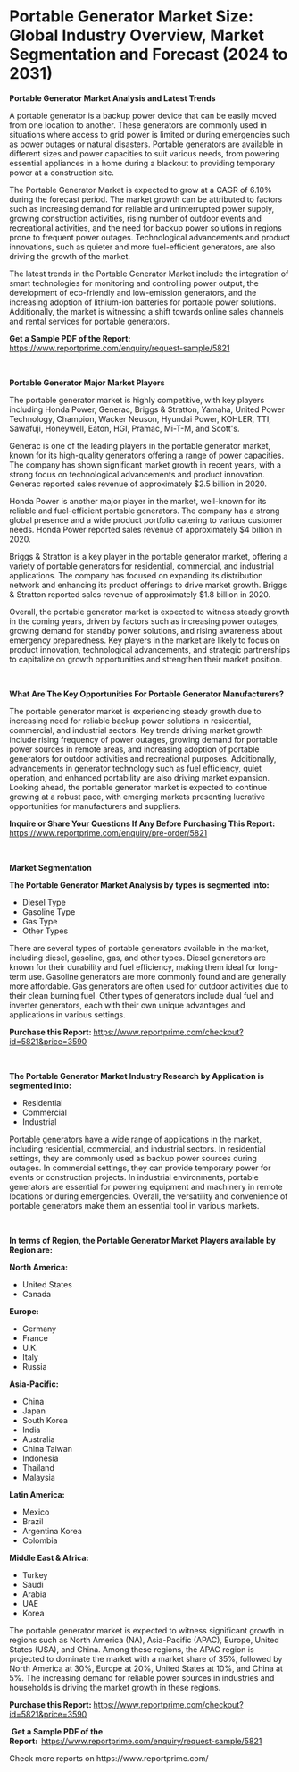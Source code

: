 <p><h1>Portable Generator Market Size: Global Industry Overview, Market Segmentation and Forecast (2024 to 2031)</h1></p><p><strong>Portable Generator Market Analysis and Latest Trends</strong></p>
<p><p>A portable generator is a backup power device that can be easily moved from one location to another. These generators are commonly used in situations where access to grid power is limited or during emergencies such as power outages or natural disasters. Portable generators are available in different sizes and power capacities to suit various needs, from powering essential appliances in a home during a blackout to providing temporary power at a construction site.</p><p>The Portable Generator Market is expected to grow at a CAGR of 6.10% during the forecast period. The market growth can be attributed to factors such as increasing demand for reliable and uninterrupted power supply, growing construction activities, rising number of outdoor events and recreational activities, and the need for backup power solutions in regions prone to frequent power outages. Technological advancements and product innovations, such as quieter and more fuel-efficient generators, are also driving the growth of the market.</p><p>The latest trends in the Portable Generator Market include the integration of smart technologies for monitoring and controlling power output, the development of eco-friendly and low-emission generators, and the increasing adoption of lithium-ion batteries for portable power solutions. Additionally, the market is witnessing a shift towards online sales channels and rental services for portable generators.</p></p>
<p><strong>Get a Sample PDF of the Report:&nbsp;</strong> <a href="https://www.reportprime.com/enquiry/request-sample/5821">https://www.reportprime.com/enquiry/request-sample/5821</a></p>
<p>&nbsp;</p>
<p><strong>Portable Generator Major Market Players</strong></p>
<p><p>The portable generator market is highly competitive, with key players including Honda Power, Generac, Briggs & Stratton, Yamaha, United Power Technology, Champion, Wacker Neuson, Hyundai Power, KOHLER, TTI, Sawafuji, Honeywell, Eaton, HGI, Pramac, Mi-T-M, and Scott's.</p><p>Generac is one of the leading players in the portable generator market, known for its high-quality generators offering a range of power capacities. The company has shown significant market growth in recent years, with a strong focus on technological advancements and product innovation. Generac reported sales revenue of approximately $2.5 billion in 2020.</p><p>Honda Power is another major player in the market, well-known for its reliable and fuel-efficient portable generators. The company has a strong global presence and a wide product portfolio catering to various customer needs. Honda Power reported sales revenue of approximately $4 billion in 2020.</p><p>Briggs & Stratton is a key player in the portable generator market, offering a variety of portable generators for residential, commercial, and industrial applications. The company has focused on expanding its distribution network and enhancing its product offerings to drive market growth. Briggs & Stratton reported sales revenue of approximately $1.8 billion in 2020.</p><p>Overall, the portable generator market is expected to witness steady growth in the coming years, driven by factors such as increasing power outages, growing demand for standby power solutions, and rising awareness about emergency preparedness. Key players in the market are likely to focus on product innovation, technological advancements, and strategic partnerships to capitalize on growth opportunities and strengthen their market position.</p></p>
<p>&nbsp;</p>
<p><strong>What Are The Key Opportunities For Portable Generator Manufacturers?</strong></p>
<p><p>The portable generator market is experiencing steady growth due to increasing need for reliable backup power solutions in residential, commercial, and industrial sectors. Key trends driving market growth include rising frequency of power outages, growing demand for portable power sources in remote areas, and increasing adoption of portable generators for outdoor activities and recreational purposes. Additionally, advancements in generator technology such as fuel efficiency, quiet operation, and enhanced portability are also driving market expansion. Looking ahead, the portable generator market is expected to continue growing at a robust pace, with emerging markets presenting lucrative opportunities for manufacturers and suppliers.</p></p>
<p><strong>Inquire or Share Your Questions If Any Before Purchasing This Report:</strong> <a href="https://www.reportprime.com/enquiry/pre-order/5821">https://www.reportprime.com/enquiry/pre-order/5821</a></p>
<p>&nbsp;</p>
<p><strong>Market Segmentation</strong></p>
<p><strong>The Portable Generator Market Analysis by types is segmented into:</strong></p>
<p><ul><li>Diesel Type</li><li>Gasoline Type</li><li>Gas Type</li><li>Other Types</li></ul></p>
<p><p>There are several types of portable generators available in the market, including diesel, gasoline, gas, and other types. Diesel generators are known for their durability and fuel efficiency, making them ideal for long-term use. Gasoline generators are more commonly found and are generally more affordable. Gas generators are often used for outdoor activities due to their clean burning fuel. Other types of generators include dual fuel and inverter generators, each with their own unique advantages and applications in various settings.</p></p>
<p><strong>Purchase this Report:&nbsp;</strong><a href="https://www.reportprime.com/checkout?id=5821&price=3590">https://www.reportprime.com/checkout?id=5821&price=3590</a></p>
<p>&nbsp;</p>
<p><strong>The Portable Generator Market Industry Research by Application is segmented into:</strong></p>
<p><ul><li>Residential</li><li>Commercial</li><li>Industrial</li></ul></p>
<p><p>Portable generators have a wide range of applications in the market, including residential, commercial, and industrial sectors. In residential settings, they are commonly used as backup power sources during outages. In commercial settings, they can provide temporary power for events or construction projects. In industrial environments, portable generators are essential for powering equipment and machinery in remote locations or during emergencies. Overall, the versatility and convenience of portable generators make them an essential tool in various markets.</p></p>
<p>&nbsp;</p>
<p><strong>In terms of Region, the Portable Generator Market Players available by Region are:</strong></p>
<p>
    <p> <strong> North America: </strong>
        <ul>
            <li>United States</li>
            <li>Canada</li>
        </ul>
        </p> 
    <p> <strong> Europe: </strong>
        <ul>
            <li>Germany</li>
            <li>France</li>
            <li>U.K.</li>
            <li>Italy</li>
            <li>Russia</li>
        </ul>
        </p> 
    <p> <strong> Asia-Pacific: </strong>
        <ul>
            <li>China</li>
            <li>Japan</li>
            <li>South Korea</li>
            <li>India</li>
            <li>Australia</li>
            <li>China Taiwan</li>
            <li>Indonesia</li>
            <li>Thailand</li>
            <li>Malaysia</li>
        </ul>
        </p> 
    <p> <strong> Latin America: </strong>
        <ul>
            <li>Mexico</li>
            <li>Brazil</li>
            <li>Argentina Korea</li>
            <li>Colombia</li>
        </ul>
        </p> 
    <p> <strong> Middle East & Africa: </strong>
        <ul>
            <li>Turkey</li>
            <li>Saudi</li>
            <li>Arabia</li>
            <li>UAE</li>
            <li>Korea</li>
        </ul>
    </p>
    </p>
<p><p>The portable generator market is expected to witness significant growth in regions such as North America (NA), Asia-Pacific (APAC), Europe, United States (USA), and China. Among these regions, the APAC region is projected to dominate the market with a market share of 35%, followed by North America at 30%, Europe at 20%, United States at 10%, and China at 5%. The increasing demand for reliable power sources in industries and households is driving the market growth in these regions.</p></p>
<p><strong>Purchase this Report: </strong><a href="https://www.reportprime.com/checkout?id=5821&price=3590">https://www.reportprime.com/checkout?id=5821&price=3590</a></p>
<p>&nbsp;<strong>Get a Sample PDF of the Report:&nbsp;&nbsp;</strong><a href="https://www.reportprime.com/enquiry/request-sample/5821">https://www.reportprime.com/enquiry/request-sample/5821</a></p>
<p><strong></strong></p>
<p>Check more reports on https://www.reportprime.com/</p>
